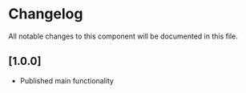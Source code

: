 # Changelog
All notable changes to this component will be documented in this file.

## [1.0.0]
- Published main functionality
